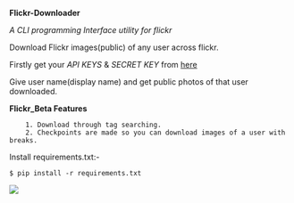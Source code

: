  **Flickr-Downloader** 

*A CLI programming Interface utility for flickr*

Download Flickr images(public) of any user across flickr.
  
Firstly get your *API KEYS* & *SECRET KEY*  from [here](https://www.flickr.com/services/api/keys/)

Give user name(display name) and get public photos of that user downloaded.

  **Flickr_Beta Features**

        1. Download through tag searching.
        2. Checkpoints are made so you can download images of a user with breaks.

Install requirements.txt:-

    $ pip install -r requirements.txt
[![](https://img.shields.io/badge/Me-Flickr-blue.svg)](https://www.flickr.com/photos/158180690@N04/)
